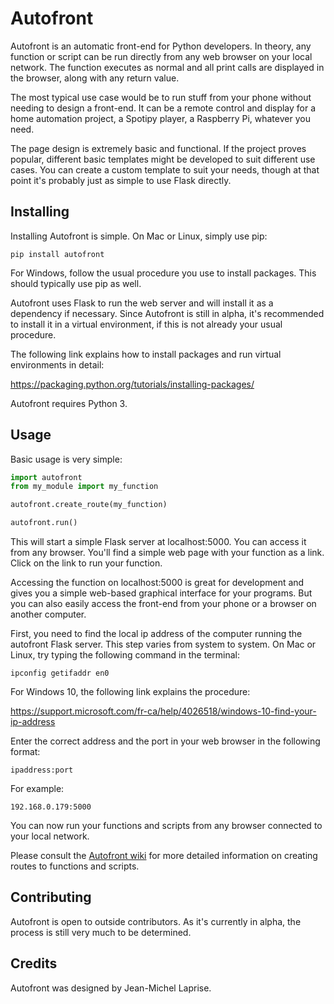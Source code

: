 # Autofront

Autofront is an automatic front-end for Python developers. In theory, any function or script can be run directly from any web browser on your local network. The function executes as normal and all print calls are displayed in the browser, along with any return value.

The most typical use case would be to run stuff from your phone without needing to design a front-end. It can be a remote control and display for a home automation project, a Spotipy player, a Raspberry Pi, whatever you need.

The page design is extremely basic and functional. If the project proves popular, different basic templates might be developed to suit different use cases. You can create a custom template to suit your needs, though at that point it's probably just as simple to use Flask directly.

## Installing

Installing Autofront is simple. On Mac or Linux, simply use pip:

```
pip install autofront
```

For Windows, follow the usual procedure you use to install packages. This should typically use pip as well.

Autofront uses Flask to run the web server and will install it as a dependency if necessary. Since Autofront is still in alpha, it's recommended to install it in a virtual environment, if this is not already your usual procedure.

The following link explains how to install packages and run virtual environments in detail:

https://packaging.python.org/tutorials/installing-packages/

Autofront requires Python 3.

## Usage

Basic usage is very simple:

```python
import autofront
from my_module import my_function

autofront.create_route(my_function)

autofront.run()
```

This will start a simple Flask server at localhost:5000. You can access it from any browser. You'll find a simple web page with your function as a link. Click on the link to run your function. 

Accessing the function on localhost:5000 is great for development and gives you a simple web-based graphical interface for your programs. But you can also easily access the front-end from your phone or a browser on another computer.

First, you need to find the local ip address of the computer running the autofront Flask server. This step varies from system to system. On Mac or Linux, try typing the following command in the terminal:

```
ipconfig getifaddr en0
```

For Windows 10, the following link explains the procedure:

https://support.microsoft.com/fr-ca/help/4026518/windows-10-find-your-ip-address

Enter the correct address and the port in your web browser in the following format:

```
ipaddress:port
```

For example:

```
192.168.0.179:5000
```

You can now run your functions and scripts from any browser connected to your local network.

Please consult the [Autofront wiki](https://github.com/JimmyLamothe/autofront/wiki/Creating-routes) for more detailed information on creating routes to functions and scripts.

## Contributing

Autofront is open to outside contributors. As it's currently in alpha, the process is still very much to be determined.

## Credits

Autofront was designed by Jean-Michel Laprise.
